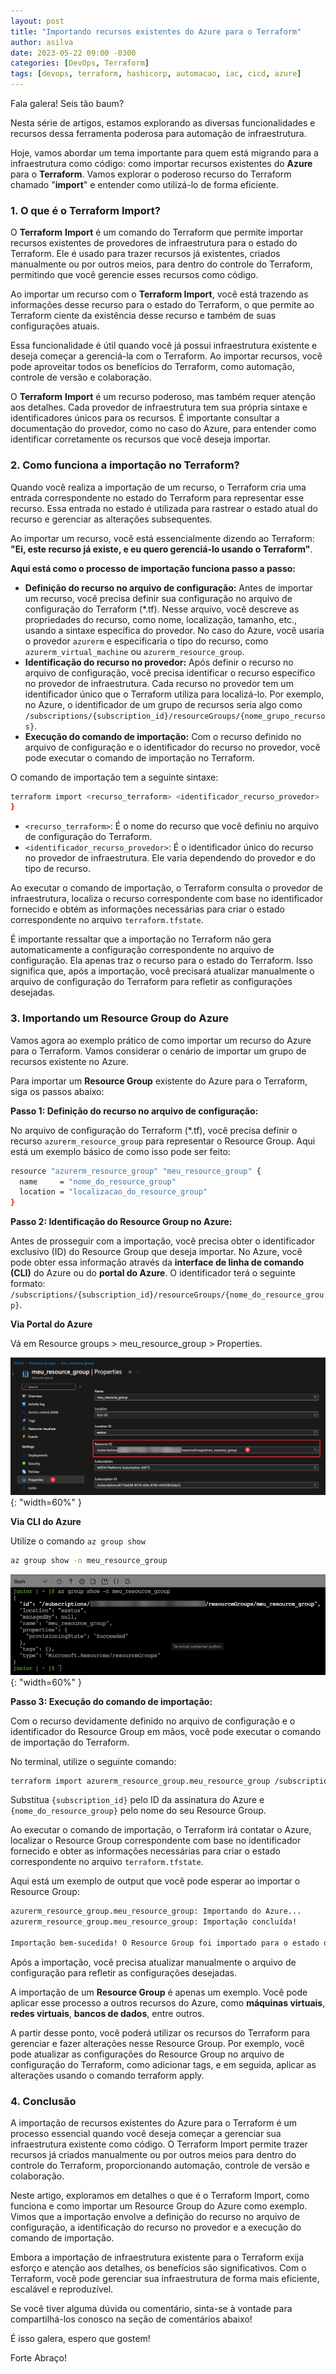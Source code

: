 ```yaml
---
layout: post
title: "Importando recursos existentes do Azure para o Terraform"
author: asilva
date: 2023-05-22 09:00 -0300
categories: [DevOps, Terraform]
tags: [devops, terraform, hashicorp, automacao, iac, cicd, azure]
---
```


Fala galera! Seis tão baum?

Nesta série de artigos, estamos explorando as diversas funcionalidades e recursos dessa ferramenta poderosa para automação de infraestrutura. 

Hoje, vamos abordar um tema importante para quem está migrando para a infraestrutura como código: como importar recursos existentes do **Azure** para o **Terraform**. Vamos explorar o poderoso recurso do Terraform chamado "**import**" e entender como utilizá-lo de forma eficiente.

### **1. O que é o Terraform Import?**

O **Terraform** **Import** é um comando do Terraform que permite importar recursos existentes de provedores de infraestrutura para o estado do Terraform. Ele é usado para trazer recursos já existentes, criados manualmente ou por outros meios, para dentro do controle do Terraform, permitindo que você gerencie esses recursos como código.

Ao importar um recurso com o **Terraform Import**, você está trazendo as informações desse recurso para o estado do Terraform, o que permite ao Terraform ciente da existência desse recurso e também de suas configurações atuais.

Essa funcionalidade é útil quando você já possui infraestrutura existente e deseja começar a gerenciá-la com o Terraform. Ao importar recursos, você pode aproveitar todos os benefícios do Terraform, como automação, controle de versão e colaboração.

O **Terraform** **Import** é um recurso poderoso, mas também requer atenção aos detalhes. Cada provedor de infraestrutura tem sua própria sintaxe e identificadores únicos para os recursos. É importante consultar a documentação do provedor, como no caso do Azure, para entender como identificar corretamente os recursos que você deseja importar.

### **2. Como funciona a importação no Terraform?**

Quando você realiza a importação de um recurso, o Terraform cria uma entrada correspondente no estado do Terraform para representar esse recurso. Essa entrada no estado é utilizada para rastrear o estado atual do recurso e gerenciar as alterações subsequentes.

Ao importar um recurso, você está essencialmente dizendo ao Terraform: **"Ei, este recurso já existe, e eu quero gerenciá-lo usando o Terraform"**.

**Aqui está como o processo de importação funciona passo a passo:**

- **Definição do recurso no arquivo de configuração:** Antes de importar um recurso, você precisa definir sua configuração no arquivo de configuração do Terraform (*.tf). Nesse arquivo, você descreve as propriedades do recurso, como nome, localização, tamanho, etc., usando a sintaxe específica do provedor. No caso do Azure, você usaria o provedor `azurerm` e especificaria o tipo do recurso, como `azurerm_virtual_machine` ou `azurerm_resource_group`.
- **Identificação do recurso no provedor:** Após definir o recurso no arquivo de configuração, você precisa identificar o recurso específico no provedor de infraestrutura. Cada recurso no provedor tem um identificador único que o Terraform utiliza para localizá-lo. Por exemplo, no Azure, o identificador de um grupo de recursos seria algo como `/subscriptions/{subscription_id}/resourceGroups/{nome_grupo_recursos}`.
- **Execução do comando de importação:** Com o recurso definido no arquivo de configuração e o identificador do recurso no provedor, você pode executar o comando de importação no Terraform. 

O comando de importação tem a seguinte sintaxe:

````bash
terraform import <recurso_terraform> <identificador_recurso_provedor>
}
````

- `<recurso_terraform>`: É o nome do recurso que você definiu no arquivo de configuração do Terraform.
- `<identificador_recurso_provedor>`: É o identificador único do recurso no provedor de infraestrutura. Ele varia dependendo do provedor e do tipo de recurso.

Ao executar o comando de importação, o Terraform consulta o provedor de infraestrutura, localiza o recurso correspondente com base no identificador fornecido e obtém as informações necessárias para criar o estado correspondente no arquivo `terraform.tfstate`.

É importante ressaltar que a importação no Terraform não gera automaticamente a configuração correspondente no arquivo de configuração. Ela apenas traz o recurso para o estado do Terraform. Isso significa que, após a importação, você precisará atualizar manualmente o arquivo de configuração do Terraform para refletir as configurações desejadas.

### **3. Importando um Resource Group do Azure**

Vamos agora ao exemplo prático de como importar um recurso do Azure para o Terraform. Vamos considerar o cenário de importar um grupo de recursos existente no Azure.

Para importar um **Resource Group** existente do Azure para o Terraform, siga os passos abaixo:

**Passo 1: Definição do recurso no arquivo de configuração:**

No arquivo de configuração do Terraform (*.tf), você precisa definir o recurso `azurerm_resource_group` para representar o Resource Group. Aqui está um exemplo básico de como isso pode ser feito:

````bash
resource "azurerm_resource_group" "meu_resource_group" {
  name     = "nome_do_resource_group"
  location = "localizacao_do_resource_group"
}
````

**Passo 2: Identificação do Resource Group no Azure:**

Antes de prosseguir com a importação, você precisa obter o identificador exclusivo (ID) do Resource Group que deseja importar. No Azure, você pode obter essa informação através da **interface de linha de comando (CLI)** do Azure ou do **portal do Azure**. O identificador terá o seguinte formato: `/subscriptions/{subscription_id}/resourceGroups/{nome_do_resource_group}`.

**Via Portal do Azure**

Vá em Resource groups > meu_resource_group > Properties.

![](/assets/img/70/tf-impor01.png){: "width=60%" }

**Via CLI do Azure**

Utilize o comando `az group show`

````bash
az group show -n meu_resource_group
````
![](/assets/img/70/tf-import02.png){: "width=60%" }

**Passo 3: Execução do comando de importação:**

Com o recurso devidamente definido no arquivo de configuração e o identificador do Resource Group em mãos, você pode executar o comando de importação do Terraform. 

No terminal, utilize o seguinte comando:

````bash
terraform import azurerm_resource_group.meu_resource_group /subscriptions/{subscription_id}/resourceGroups/{nome_do_resource_group}
````

Substitua `{subscription_id}` pelo ID da assinatura do Azure e `{nome_do_resource_group}` pelo nome do seu Resource Group.

Ao executar o comando de importação, o Terraform irá contatar o Azure, localizar o Resource Group correspondente com base no identificador fornecido e obter as informações necessárias para criar o estado correspondente no arquivo `terraform.tfstate`.

Aqui está um exemplo de output que você pode esperar ao importar o Resource Group:

````bash
azurerm_resource_group.meu_resource_group: Importando do Azure...
azurerm_resource_group.meu_resource_group: Importação concluída!

Importação bem-sucedida! O Resource Group foi importado para o estado do Terraform. Agora você pode gerenciar esse recurso utilizando o Terraform.
````

Após a importação, você precisa atualizar manualmente o arquivo de configuração para refletir as configurações desejadas.

A importação de um **Resource Group** é apenas um exemplo. Você pode aplicar esse processo a outros recursos do Azure, como **máquinas virtuais**, **redes virtuais**, **bancos de dados**, entre outros.

A partir desse ponto, você poderá utilizar os recursos do Terraform para gerenciar e fazer alterações nesse Resource Group. Por exemplo, você pode atualizar as configurações do Resource Group no arquivo de configuração do Terraform, como adicionar tags, e em seguida, aplicar as alterações usando o comando terraform apply.

### **4. Conclusão**

A importação de recursos existentes do Azure para o Terraform é um processo essencial quando você deseja começar a gerenciar sua infraestrutura existente como código. O Terraform Import permite trazer recursos já criados manualmente ou por outros meios para dentro do controle do Terraform, proporcionando automação, controle de versão e colaboração.

Neste artigo, exploramos em detalhes o que é o Terraform Import, como funciona e como importar um Resource Group do Azure como exemplo. Vimos que a importação envolve a definição do recurso no arquivo de configuração, a identificação do recurso no provedor e a execução do comando de importação.

Embora a importação de infraestrutura existente para o Terraform exija esforço e atenção aos detalhes, os benefícios são significativos. Com o Terraform, você pode gerenciar sua infraestrutura de forma mais eficiente, escalável e reproduzível. 

Se você tiver alguma dúvida ou comentário, sinta-se à vontade para compartilhá-los conosco na seção de comentários abaixo!

É isso galera, espero que gostem!

Forte Abraço!
